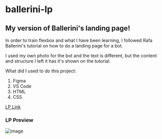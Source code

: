 # ballerini-lp
## My version of Ballerini's landing page!

In order to train flexbox and what I have been learning, I followed Rafa Ballerini's tutorial on how to do a landing page for a bot.

I used my own photo for the bot and the text is different, but the content and structure I left it has it's shown on the tutorial.

What did I used to do this project:
1. Figma
2. VS Code
3. HTML
4. CSS

<a href="https://mariana-c-ramos.github.io/ballerini-lp/" target="_blank">LP Link</a>
### LP Preview
![image](https://user-images.githubusercontent.com/92554665/152386571-14488b6f-6740-452d-b32e-962a26304410.png)
